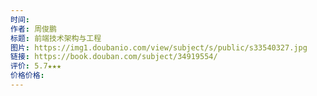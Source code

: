 ```yaml
---
时间: 
作者: 周俊鹏
标题: 前端技术架构与工程
图片: https://img1.doubanio.com/view/subject/s/public/s33540327.jpg
链接: https://book.douban.com/subject/34919554/
评价: 5.7★★★
价格价格:
---
```

